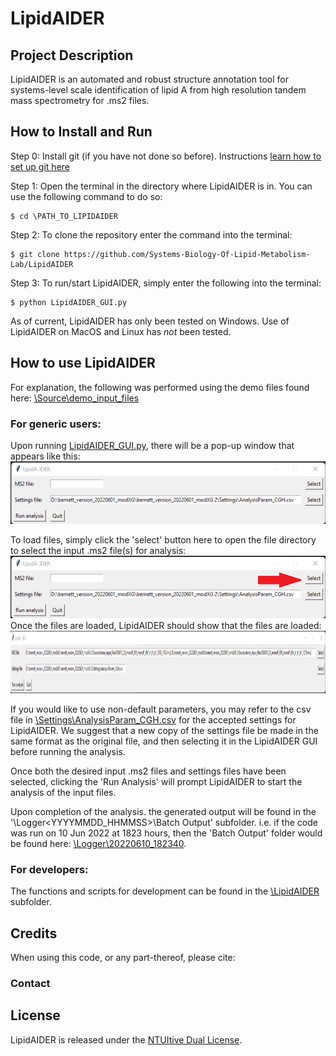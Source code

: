 # LipidAIDER

## Project Description
LipidAIDER is an automated and robust structure annotation tool for systems-level scale identification of lipid A from high resolution tandem mass spectrometry for .ms2 files.

## How to Install and Run

Step 0: Install git (if you have not done so before). Instructions [learn how to set up git here](https://github.com/git-guides/install-git)

Step 1: Open the terminal in the directory where LipidAIDER is in. You can use the following command to do so:
~~~
$ cd \PATH_TO_LIPIDAIDER
~~~

Step 2: To clone the repository enter the command into the terminal:
~~~
$ git clone https://github.com/Systems-Biology-Of-Lipid-Metabolism-Lab/LipidAIDER
~~~

Step 3: To run/start LipidAIDER, simply enter the following into the terminal:
~~~
$ python LipidAIDER_GUI.py
~~~

As of current, LipidAIDER has only been tested on Windows. Use of LipidAIDER on MacOS and Linux has *not* been tested. 

## How to use LipidAIDER
For explanation, the following was performed using the demo files found here: [\Source\demo_input_files](\Source\demo_input_files)

### For generic users:
Upon running [LipidAIDER_GUI.py](LipidAIDER_GUI.py), there will be a pop-up window that appears like this:
<br><img src='/images/init_ss.png' width="800" height="100">


To load files, simply click the 'select' button here to open the file directory to select the input .ms2 file(s) for analysis:
<br><img src='/images/load_ms2.png' width="800" height="100"><br>
Once the files are loaded, LipidAIDER should show that the files are loaded:
<br><img src='/images/selected_files.png' width="800" height="100"><br>


If you would like to use non-default parameters, you may refer to the csv file in [\Settings\AnalysisParam_CGH.csv](\Settings\AnalysisParam_CGH.csv) for the accepted settings for LipidAIDER. 
We suggest that a new copy of the settings file be made in the same format as the original file, and then selecting it in the LipidAIDER GUI before running the analysis. 

Once both the desired input .ms2 files and settings files have been selected, clicking the 'Run Analysis' will prompt LipidAIDER to start the analysis of the input files.

Upon completion of the analysis. the generated output will be found in the '\Logger\<YYYYMMDD_HHMMSS>\Batch Output' subfolder. 
i.e. if the code was run on 10 Jun 2022 at 1823 hours, then the 'Batch Output' folder would be found here: [\Logger\20220610_182340](\Logger\20220610_182340).

### For developers:
The functions and scripts for development can be found in the [\LipidAIDER](\LipidAIDER) subfolder. 

## Credits
When using this code, or any part-thereof, please cite:

### Contact

## License
LipidAIDER is released under the [NTUItive Dual License](LICENSE.txt).